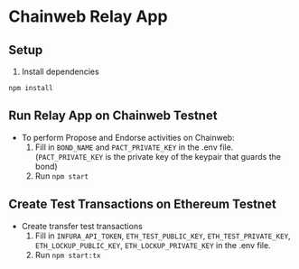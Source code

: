 # Chainweb Relay App


## Setup

1. Install dependencies

```
npm install
```

## Run Relay App on Chainweb Testnet
* To perform Propose and Endorse activities on Chainweb:
  1. Fill in `BOND_NAME` and `PACT_PRIVATE_KEY` in the .env file. (`PACT_PRIVATE_KEY` is the private key of the keypair that guards the bond)
  2. Run `npm start`

## Create Test Transactions on Ethereum Testnet
* Create transfer test transactions
  1. Fill in `INFURA_API_TOKEN`, `ETH_TEST_PUBLIC_KEY`, `ETH_TEST_PRIVATE_KEY`, `ETH_LOCKUP_PUBLIC_KEY`, `ETH_LOCKUP_PRIVATE_KEY` in the .env file.
  2. Run `npm start:tx`
